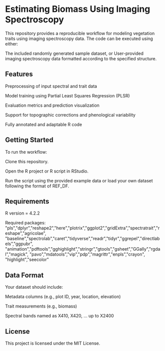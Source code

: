 # Estimating Biomass Using Imaging Spectroscopy
This repository provides a reproducible workflow for modeling vegetation traits using imaging spectroscopy data. The code can be executed using either:

The included randomly generated sample dataset, or User-provided imaging spectroscopy data formatted according to the specified structure.

## Features
Preprocessing of input spectral and trait data

Model training using Partial Least Squares Regression (PLSR)

Evaluation metrics and prediction visualization

Support for topographic corrections and phenological variability

Fully annotated and adaptable R code

## Getting Started
To run the workflow:

Clone this repository.

Open the R project or R script in RStudio.

Run the script using the provided example data or load your own dataset following the format of REF_DF.

## Requirements
R version = 4.2.2

Required packages: "pls","dplyr","reshape2","here","plotrix","ggplot2","gridExtra","spectratrait","reshape","agricolae",
                      "baseline","spectrolab","caret","tidyverse","readr","tidyr","ggrepel","directlabels","ggpubr",
                      "animation","pdftools","gghighlight","stringr","gtools","gsheet","GGally","rgdal","magick",
                      "pavo","mdatools","vip","pdp","magrittr","enpls","crayon", "highlight","seecolor"

## Data Format
Your dataset should include:

Metadata columns (e.g., plot ID, year, location, elevation)

Trait measurements (e.g., biomass)

Spectral bands named as X410, X420, ... up to X2400

## License
This project is licensed under the MIT License.
